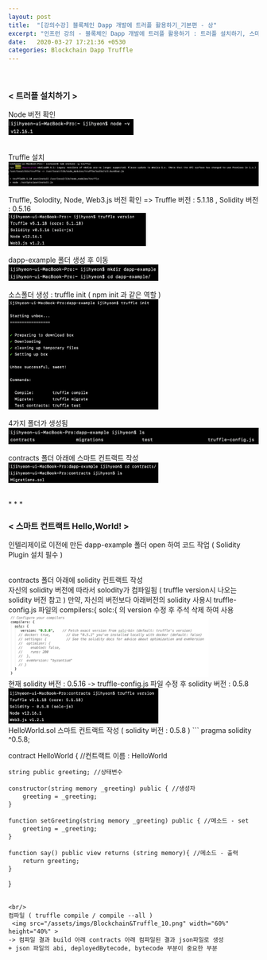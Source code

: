 ```yaml
---
layout: post
title:  "[강의수강] 블록체인 Dapp 개발에 트러플 활용하기_기본편 - 상"
excerpt: "인프런 강의 - 블록체인 Dapp 개발에 트러플 활용하기 : 트러플 설치하기, 스마트 컨트랙트 Hello,World!"
date:   2020-03-27 17:21:36 +0530
categories: Blockchain Dapp Truffle
---
```


<br/> 
<h3>< 트러플 설치하기 ></h3> 

Node 버전 확인  
<img src="/assets/imgs/Blockchain&Truffle_01.png" width="50%" height="35%" >

<br/>
Truffle 설치  
<img src="/assets/imgs/Blockchain&Truffle_02.png" width="100%" height="60%" >

Truffle, Solodity, Node, Web3.js 버전 확인 => Truffle 버전 : 5.1.18 , Solidity 버전 : 0.5.16  
<img src="/assets/imgs/Blockchain&Truffle_03.png" width="55%" height="35%" >

dapp-example 폴더 생성 후 이동  
<img src="/assets/imgs/Blockchain&Truffle_04.png" width="60%" height="40%" >

소스폴더 생성 : truffle init ( npm init 과 같은 역할 )  
<img src="/assets/imgs/Blockchain&Truffle_05.png" width="60%" height="40%" >

4가지 폴더가 생성됨  
<img src="/assets/imgs/Blockchain&Truffle_06.png" width="100%" height="45%" >

contracts 폴더 아래에 스마트 컨트랙트 작성  
<img src="/assets/imgs/Blockchain&Truffle_07.png" width="60%" height="40%" >


<br/>
* * *
<br/>
<h3>< 스마트 컨트랙트 Hello,World! ></h3>

인텔리제이로 이전에 만든 dapp-example 폴더 open 하여 코드 작업 ( Solidity Plugin 설치 필수 )  

<br/>
contracts 폴더 아래에 solidity 컨트랙트 작성

<br/> 
자신의 solidity 버전에 따라서 solodity가 컴파일됨 ( truffle version시 나오는 solidity 버전 참고 )  
만약, 자신의 버전보다 아래버전의 solidity 사용시 truffle-config.js 파일의 compilers:{ solc:{ 의 version 수정 후 주석 삭제 하여 사용   
<img src="/assets/imgs/Blockchain&Truffle_08.png" width="80%" height="45%" >

<br/> 
현재 solidity 버전 : 0.5.16 -> truffle-config.js 파일 수정 후 solidity 버전 : 0.5.8
<img src="/assets/imgs/Blockchain&Truffle_09.png" width="60%" height="40%" >
      
<br/>
HelloWorld.sol 스마트 컨트랙트 작성 ( solidity 버전 : 0.5.8 )
```
pragma solidity ^0.5.8;  

contract HelloWorld { //컨트랙트 이름 : HelloWorld

    string public greeting; //상태변수

    constructor(string memory _greeting) public { //생성자
        greeting = _greeting;
    }

    function setGreeting(string memory _greeting) public { //메소드 - set
        greeting = _greeting;
    }

    function say() public view returns (string memory){ //메소드 - 출력
        return greeting;
    }

}

```

<br/>
컴파일 ( truffle compile / compile --all ) 
 <img src="/assets/imgs/Blockchain&Truffle_10.png" width="60%" height="40%" >  
-> 컴파일 결과 build 아래 contracts 아래 컴파일된 결과 json파일로 생성   
+ json 파일의 abi, deployedBytecode, bytecode 부분이 중요한 부분
 

